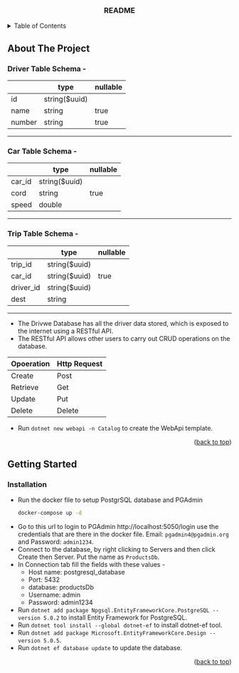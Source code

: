 <div id="top"></div>

<br />
<div align="center">
  <h3 align="center">README</h3>
</div>



<!-- TABLE OF CONTENTS -->
<details>
  <summary>Table of Contents</summary>
  <ol>
    <li>
      <a href="#about-the-project">About The Project</a>
    </li>
    <li>
      <a href="#getting-started">Getting Started</a>
      <ul>
        <li><a href="#installation">Installation</a></li>
      </ul>
    </li>
    <li><a href="#usage">Usage</a></li>
    <li><a href="#roadmap">Roadmap</a></li>
  </ol>
</details>



<!-- ABOUT THE PROJECT -->
## About The Project

### Driver Table Schema -

|   |type   |nullable   |
|---|---|---|
|id |string($uuid)   |   |
|name   |string   |true   |
|number   |string   |true   |

---

### Car Table Schema -

|   |type   |nullable   |
|---|---|---|
|car_id |string($uuid)   |   |
|cord   |string   |true   |
|speed   |double   |   |

---

### Trip Table Schema -

|   |type   |nullable   |
|---|---|---|
|trip_id |string($uuid)   |   |
|car_id   |string($uuid)   |true   |
|driver_id   |string($uuid)   |   |
|dest   |string   |   |

---

* The Drivwe Database has all the driver data stored, which is exposed to the internet using a RESTful API.
* The RESTful API allows other users to carry out CRUD operations on the database.

|Opoeration   |Http Request   |
|---|---|
|Create |Post   |
|Retrieve   |Get   |
|Update   |Put   |
|Delete   |Delete   |

* Run `dotnet new webapi -n Catalog` to create the WebApi template.

<p align="right">(<a href="#top">back to top</a>)</p>

<!-- GETTING STARTED -->
## Getting Started

### Installation

* Run the docker file to setup PostgrSQL database and PGAdmin
  ```sh
  docker-compose up -d
  ```
* Go to this url to login to PGAdmin http://localhost:5050/login use the credentials that are there in the docker file.
Email: `pgadmin4@pgadmin.org` and Password: `admin1234`.
* Connect to the database, by right clicking to Servers and then click Create then Server.
Put the name as `ProductsDb`.
* In Connection tab fill the fields with these values - 
  * Host name: postgresql_database
  * Port: 5432
  * database: productsDb
  * Username: admin
  * Password: admin1234
* Run `dotnet add package Npgsql.EntityFrameworkCore.PostgreSQL --version 5.0.2` to install Entity Framework for PostgreSQL.
* Run `dotnet tool install --global dotnet-ef` to install dotnet-ef tool.
* Run `dotnet add package Microsoft.EntityFrameworkCore.Design --version 5.0.5`.
* Run `dotnet ef database update` to update the database.

<p align="right">(<a href="#top">back to top</a>)</p>




